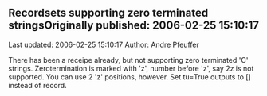 ## Recordsets supporting zero terminated stringsOriginally published: 2006-02-25 15:10:17 
Last updated: 2006-02-25 15:10:17 
Author: Andre Pfeuffer 
 
There has been a receipe already, but not supporting zero terminated 'C' strings. Zerotermination is marked with 'z', number before 'z', say 2z is not supported. You can use 2 'z' positions, however. Set tu=True outputs to [] instead of record.